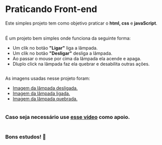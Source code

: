 # Praticando Front-end
Este simples projeto tem como objetivo praticar o **html, css** e **javaScript**.<br><br>

É um projeto bem simples onde funciona da seguinte forma:<br>

* Um clik no botão **"Ligar"** liga a lâmpada.
* Um clik no botão **"Desligar"** desliga a lâmpada.
* Ao passar o mouse por cima da lâmpada ela acende e apaga.
* Dluplo click na lâmpada faz ela quebrar e desabilita outras ações.<br>

##

As imagens usadas nesse projeto foram:<br>

* [Imagem da lâmpada desligada.](https://i.stack.imgur.com/b983w.jpg)
* [Imagem da lâmpada ligada.](https://i.stack.imgur.com/ybxlO.jpg)
* [Imagem da lâmpada quebrada.](https://i.stack.imgur.com/MRjsF.jpg)<br><br>

### Caso seja necessário use [esse vídeo](https://www.youtube.com/watch?v=4r0zOW9Zn-Y&list=LL&index=7&ab_channel=FernandoLeonid) como apoio.<br><br>

### Bons estudos! 🤪
